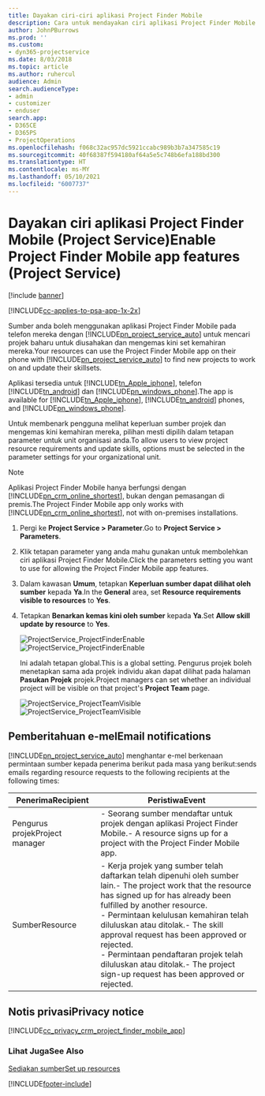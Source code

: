 ```yaml
---
title: Dayakan ciri-ciri aplikasi Project Finder Mobile
description: Cara untuk mendayakan ciri aplikasi Project Finder Mobile untuk Project Service
author: JohnPBurrows
ms.prod: ''
ms.custom:
- dyn365-projectservice
ms.date: 8/03/2018
ms.topic: article
ms.author: ruhercul
audience: Admin
search.audienceType:
- admin
- customizer
- enduser
search.app:
- D365CE
- D365PS
- ProjectOperations
ms.openlocfilehash: f068c32ac957dc5921ccabc989b3b7a347585c19
ms.sourcegitcommit: 40f68387f594180af64a5e5c748b6efa188bd300
ms.translationtype: HT
ms.contentlocale: ms-MY
ms.lasthandoff: 05/10/2021
ms.locfileid: "6007737"
---
```

# <a name="enable-project-finder-mobile-app-features-project-service"></a><span data-ttu-id="1915f-103">Dayakan ciri aplikasi Project Finder Mobile (Project Service)</span><span class="sxs-lookup"><span data-stu-id="1915f-103">Enable Project Finder Mobile app features (Project Service)</span></span>

[!include [banner](../includes/psa-now-project-operations.md)]

[!INCLUDE[cc-applies-to-psa-app-1x-2x](../includes/cc-applies-to-psa-app-1x-2x.md)]

<span data-ttu-id="1915f-104">Sumber anda boleh menggunakan aplikasi Project Finder Mobile pada telefon mereka dengan [!INCLUDE[pn_project_service_auto](../includes/pn-project-service-auto.md)] untuk mencari projek baharu untuk diusahakan dan mengemas kini set kemahiran mereka.</span><span class="sxs-lookup"><span data-stu-id="1915f-104">Your resources can use the Project Finder Mobile app on their phone with [!INCLUDE[pn_project_service_auto](../includes/pn-project-service-auto.md)] to find new projects to work on and update their skillsets.</span></span>  
  
 <span data-ttu-id="1915f-105">Aplikasi tersedia untuk [!INCLUDE[tn_Apple_iphone](../includes/tn-apple-iphone.md)], telefon [!INCLUDE[tn_android](../includes/tn-android.md)] dan [!INCLUDE[pn_windows_phone](../includes/pn-windows-phone.md)].</span><span class="sxs-lookup"><span data-stu-id="1915f-105">The app is available for [!INCLUDE[tn_Apple_iphone](../includes/tn-apple-iphone.md)], [!INCLUDE[tn_android](../includes/tn-android.md)] phones, and [!INCLUDE[pn_windows_phone](../includes/pn-windows-phone.md)].</span></span>  
    
 <span data-ttu-id="1915f-106">Untuk membenark pengguna melihat keperluan sumber projek dan mengemas kini kemahiran mereka, pilihan mesti dipilih dalam tetapan parameter untuk unit organisasi anda.</span><span class="sxs-lookup"><span data-stu-id="1915f-106">To allow users to view project resource requirements and update skills, options must be selected in the parameter settings for your organizational unit.</span></span>
  
> [!NOTE]
>  <span data-ttu-id="1915f-107">Aplikasi Project Finder Mobile hanya berfungsi dengan [!INCLUDE[pn_crm_online_shortest](../includes/pn-crm-online-shortest.md)], bukan dengan pemasangan di premis.</span><span class="sxs-lookup"><span data-stu-id="1915f-107">The Project Finder Mobile app only works with [!INCLUDE[pn_crm_online_shortest](../includes/pn-crm-online-shortest.md)], not with on-premises installations.</span></span>  
  
1. <span data-ttu-id="1915f-108">Pergi ke **Project Service > Parameter**.</span><span class="sxs-lookup"><span data-stu-id="1915f-108">Go to **Project Service > Parameters**.</span></span>  
  
2. <span data-ttu-id="1915f-109">Klik tetapan parameter yang anda mahu gunakan untuk membolehkan ciri aplikasi Project Finder Mobile.</span><span class="sxs-lookup"><span data-stu-id="1915f-109">Click the parameters setting you want to use for allowing the Project Finder Mobile app features.</span></span>  
  
3. <span data-ttu-id="1915f-110">Dalam kawasan **Umum**, tetapkan **Keperluan sumber dapat dilihat oleh sumber** kepada **Ya**.</span><span class="sxs-lookup"><span data-stu-id="1915f-110">In the **General** area, set **Resource requirements visible to resources** to **Yes**.</span></span>  
  
4. <span data-ttu-id="1915f-111">Tetapkan **Benarkan kemas kini oleh sumber** kepada **Ya**.</span><span class="sxs-lookup"><span data-stu-id="1915f-111">Set **Allow skill update by resource** to **Yes**.</span></span>  
  
   <span data-ttu-id="1915f-112">![ProjectService_ProjectFinderEnable](../psa/media/project-service-project-finder-enable.png "ProjectService_ProjectFinderEnable")</span><span class="sxs-lookup"><span data-stu-id="1915f-112">![ProjectService_ProjectFinderEnable](../psa/media/project-service-project-finder-enable.png "ProjectService_ProjectFinderEnable")</span></span>  
  
   <span data-ttu-id="1915f-113">Ini adalah tetapan global.</span><span class="sxs-lookup"><span data-stu-id="1915f-113">This is a global setting.</span></span> <span data-ttu-id="1915f-114">Pengurus projek boleh menetapkan sama ada projek individu akan dapat dilihat pada halaman **Pasukan Projek** projek.</span><span class="sxs-lookup"><span data-stu-id="1915f-114">Project managers can set whether an individual project will be visible on that project's **Project Team** page.</span></span>  
  
   <span data-ttu-id="1915f-115">![ProjectService_ProjectTeamVisible](../psa/media/project-service-project-team-visible.png "ProjectService_ProjectTeamVisible")</span><span class="sxs-lookup"><span data-stu-id="1915f-115">![ProjectService_ProjectTeamVisible](../psa/media/project-service-project-team-visible.png "ProjectService_ProjectTeamVisible")</span></span>  
  
## <a name="email-notifications"></a><span data-ttu-id="1915f-116">Pemberitahuan e-mel</span><span class="sxs-lookup"><span data-stu-id="1915f-116">Email notifications</span></span>  
 [!INCLUDE[pn_project_service_auto](../includes/pn-project-service-auto.md)] <span data-ttu-id="1915f-117">menghantar e-mel berkenaan permintaan sumber kepada penerima berikut pada masa yang berikut:</span><span class="sxs-lookup"><span data-stu-id="1915f-117">sends emails regarding resource requests to the following recipients at the following times:</span></span>  
  
|<span data-ttu-id="1915f-118">Penerima</span><span class="sxs-lookup"><span data-stu-id="1915f-118">Recipient</span></span>|<span data-ttu-id="1915f-119">Peristiwa</span><span class="sxs-lookup"><span data-stu-id="1915f-119">Event</span></span>|  
|---------------|-----------|  
|<span data-ttu-id="1915f-120">Pengurus projek</span><span class="sxs-lookup"><span data-stu-id="1915f-120">Project manager</span></span>|<span data-ttu-id="1915f-121">- Seorang sumber mendaftar untuk projek dengan aplikasi Project Finder Mobile.</span><span class="sxs-lookup"><span data-stu-id="1915f-121">- A resource signs up for a project with the Project Finder Mobile app.</span></span>|  
|<span data-ttu-id="1915f-122">Sumber</span><span class="sxs-lookup"><span data-stu-id="1915f-122">Resource</span></span>|<span data-ttu-id="1915f-123">- Kerja projek yang sumber telah daftarkan telah dipenuhi oleh sumber lain.</span><span class="sxs-lookup"><span data-stu-id="1915f-123">- The project work that the resource has signed up for has already been fulfilled by another resource.</span></span><br /><span data-ttu-id="1915f-124">- Permintaan kelulusan kemahiran telah diluluskan atau ditolak.</span><span class="sxs-lookup"><span data-stu-id="1915f-124">- The skill approval request has been approved or rejected.</span></span><br /><span data-ttu-id="1915f-125">- Permintaan pendaftaran projek telah diluluskan atau ditolak.</span><span class="sxs-lookup"><span data-stu-id="1915f-125">- The project sign-up request has been approved or rejected.</span></span>|  
  
## <a name="privacy-notice"></a><span data-ttu-id="1915f-126">Notis privasi</span><span class="sxs-lookup"><span data-stu-id="1915f-126">Privacy notice</span></span>  
 [!INCLUDE[cc_privacy_crm_project_finder_mobile_app](../includes/cc-privacy-crm-project-finder-mobile-app.md)]  
  
### <a name="see-also"></a><span data-ttu-id="1915f-127">Lihat Juga</span><span class="sxs-lookup"><span data-stu-id="1915f-127">See Also</span></span>  
 [<span data-ttu-id="1915f-128">Sediakan sumber</span><span class="sxs-lookup"><span data-stu-id="1915f-128">Set up resources</span></span>](../psa/set-up-resources.md)


[!INCLUDE[footer-include](../includes/footer-banner.md)]